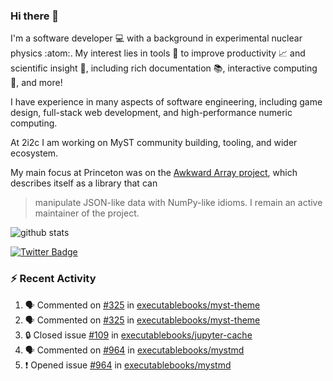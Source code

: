 ### Hi there 👋 

I'm a software developer 💻 with a background in experimental nuclear physics :atom:. My interest lies in tools :wrench: to improve productivity :chart_with_upwards_trend: and scientific insight :telescope:, including rich documentation 📚, interactive computing 🧮, and more! 

I have experience in many aspects of software engineering, including game design, full-stack web development, and high-performance numeric computing. 

At 2i2c I am working on MyST community building, tooling, and wider ecosystem. 

My main focus at Princeton was on the [Awkward Array project](awkward-array.org/), which describes itself as a library that can 
> manipulate JSON-like data with NumPy-like idioms. I remain an active maintainer of the project. 

![github stats](https://github-readme-stats.vercel.app/api?username=agoose77&show_icons=true&hide_rank=true&hide_title=true&bg_color=30,e76445,904e95&text_color=efe3ec&icon_color=efe3ec)
<!--
**agoose77/agoose77** is a ✨ _special_ ✨ repository because its `README.md` (this file) appears on your GitHub profile.

Here are some ideas to get you started:

- 🔭 I’m currently working on ...
- 🌱 I’m currently learning ...
- 👯 I’m looking to collaborate on ...
- 🤔 I’m looking for help with ...
- 💬 Ask me about ...
- 📫 How to reach me: ...
- 😄 Pronouns: ...
- ⚡ Fun fact: ...
-->

[![Twitter Badge](https://img.shields.io/twitter/follow/agoose77?style=flat-square&logo=Twitter&logoColor=white&color=cornflowerblue)](https://twitter.com/agoose77)

### :zap: Recent Activity

<!--START_SECTION:activity-->
1. 🗣 Commented on [#325](https://github.com/executablebooks/myst-theme/pull/325#issuecomment-1985639224) in [executablebooks/myst-theme](https://github.com/executablebooks/myst-theme)
2. 🗣 Commented on [#325](https://github.com/executablebooks/myst-theme/pull/325#issuecomment-1985608213) in [executablebooks/myst-theme](https://github.com/executablebooks/myst-theme)
3. 🔒 Closed issue [#109](https://github.com/executablebooks/jupyter-cache/issues/109) in [executablebooks/jupyter-cache](https://github.com/executablebooks/jupyter-cache)
4. 🗣 Commented on [#964](https://github.com/executablebooks/mystmd/issues/964#issuecomment-1984162926) in [executablebooks/mystmd](https://github.com/executablebooks/mystmd)
5. ❗ Opened issue [#964](https://github.com/executablebooks/mystmd/issues/964) in [executablebooks/mystmd](https://github.com/executablebooks/mystmd)
<!--END_SECTION:activity-->
